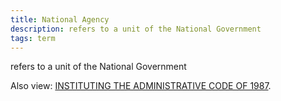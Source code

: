 ```yaml
---
title: National Agency
description: refers to a unit of the National Government
tags: term
---
```


refers to a unit of the National Government

Also view: [INSTITUTING THE ADMINISTRATIVE CODE OF 1987](./INSTITUTING%20THE%20ADMINISTRATIVE%20CODE%20OF%201987.md).
